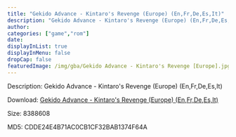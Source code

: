 ```yaml
---
title: "Gekido Advance - Kintaro's Revenge (Europe) (En,Fr,De,Es,It)"
description: "Gekido Advance - Kintaro's Revenge (Europe) (En,Fr,De,Es,It)"
author: 
categories: ["game","rom"]
date: 
displayInList: true
displayInMenu: false
dropCap: false
featuredImage: /img/gba/Gekido Advance - Kintaro's Revenge [Europe].jpg
---
```


Description: Gekido Advance - Kintaro's Revenge (Europe) (En,Fr,De,Es,It)

Download: <a style="text-decoration:underline;" href="https://mega.nz/#!bXJgVIwB!JqqRBfgrSbpxMKwfkgfMlH_x3Pjzhhe0HStSAJVajEU" target = "_blank" rel = "nofollow" > Gekido Advance - Kintaro's Revenge (Europe) (En,Fr,De,Es,It)</a>

Size: 8388608

MD5: CDDE24E4B71AC0CB1CF32BAB1374F64A

